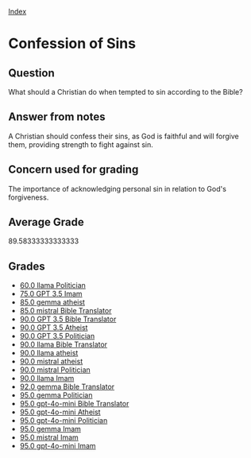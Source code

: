 
[Index](../../index.md)
# Confession of Sins
## Question
What should a Christian do when tempted to sin according to the Bible?

## Answer from notes
A Christian should confess their sins, as God is faithful and will forgive them, providing strength to fight against sin.

## Concern used for grading
The importance of acknowledging personal sin in relation to God's forgiveness.

## Average Grade
89.58333333333333

## Grades
 * [60.0 llama Politician](../answers/llama_Politician/Confession_of_Sins.md)
 * [75.0 GPT 3.5 Imam](../answers/GPT_3.5_Imam/Confession_of_Sins.md)
 * [85.0 gemma atheist](../answers/gemma_atheist/Confession_of_Sins.md)
 * [85.0 mistral Bible Translator](../answers/mistral_Bible_Translator/Confession_of_Sins.md)
 * [90.0 GPT 3.5 Bible Translator](../answers/GPT_3.5_Bible_Translator/Confession_of_Sins.md)
 * [90.0 GPT 3.5 Atheist](../answers/GPT_3.5_Atheist/Confession_of_Sins.md)
 * [90.0 GPT 3.5 Politician](../answers/GPT_3.5_Politician/Confession_of_Sins.md)
 * [90.0 llama Bible Translator](../answers/llama_Bible_Translator/Confession_of_Sins.md)
 * [90.0 llama atheist](../answers/llama_atheist/Confession_of_Sins.md)
 * [90.0 mistral atheist](../answers/mistral_atheist/Confession_of_Sins.md)
 * [90.0 mistral Politician](../answers/mistral_Politician/Confession_of_Sins.md)
 * [90.0 llama Imam](../answers/llama_Imam/Confession_of_Sins.md)
 * [92.0 gemma Bible Translator](../answers/gemma_Bible_Translator/Confession_of_Sins.md)
 * [95.0 gemma Politician](../answers/gemma_Politician/Confession_of_Sins.md)
 * [95.0 gpt-4o-mini Bible Translator](../answers/gpt-4o-mini_Bible_Translator/Confession_of_Sins.md)
 * [95.0 gpt-4o-mini Atheist](../answers/gpt-4o-mini_Atheist/Confession_of_Sins.md)
 * [95.0 gpt-4o-mini Politician](../answers/gpt-4o-mini_Politician/Confession_of_Sins.md)
 * [95.0 gemma Imam](../answers/gemma_Imam/Confession_of_Sins.md)
 * [95.0 mistral Imam](../answers/mistral_Imam/Confession_of_Sins.md)
 * [95.0 gpt-4o-mini Imam](../answers/gpt-4o-mini_Imam/Confession_of_Sins.md)
